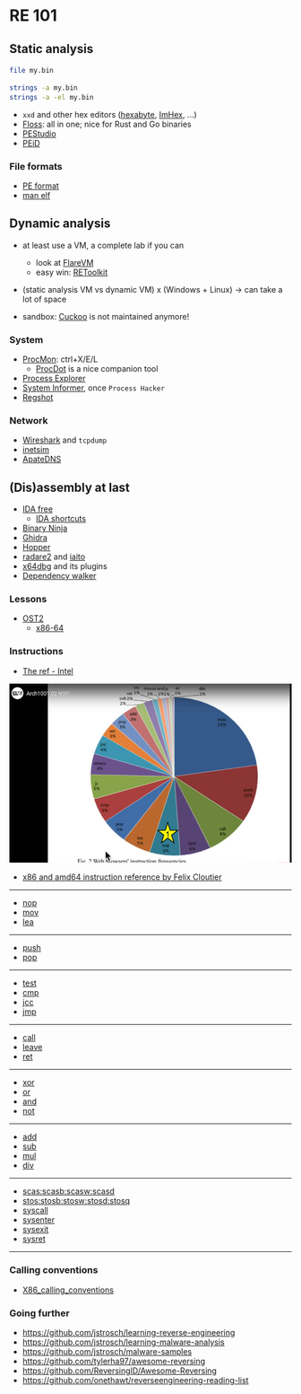 # RE 101

## Static analysis

```sh
file my.bin
```

```sh
strings -a my.bin
strings -a -el my.bin
```

- `xxd` and other hex editors ([hexabyte](https://github.com/thetacom/hexabyte), [ImHex](https://github.com/WerWolv/ImHex), ...)
- [Floss](https://github.com/mandiant/flare-floss): all in one; nice for Rust and Go binaries
- [PEStudio](https://www.winitor.com/)
- [PEiD](https://www.aldeid.com/wiki/PEiD)

### File formats

- [PE format](https://www.openrce.org/reference_library/files/reference/PE%20Format.pdf)
- [man elf](https://manpages.ubuntu.com/manpages/xenial/en/man5/elf.5.html)

## Dynamic analysis

- at least use a VM, a complete lab if you can
    - look at [FlareVM](https://github.com/mandiant/flare-vm)
    - easy win: [REToolkit](https://github.com/mentebinaria/retoolkit)
- (static analysis VM vs dynamic VM) x (Windows + Linux) -> can take a lot of space

- sandbox: [Cuckoo](https://github.com/cuckoosandbox/cuckoo) is not maintained anymore!

### System

- [ProcMon](https://learn.microsoft.com/en-us/sysinternals/downloads/procmon): ctrl+X/E/L
  - [ProcDot](https://www.procdot.com/) is a nice companion tool
- [Process Explorer](https://learn.microsoft.com/en-us/sysinternals/downloads/process-explorer)
- [System Informer](https://systeminformer.sourceforge.io/), once `Process Hacker`
- [Regshot](https://sourceforge.net/projects/regshot/)

### Network

- [Wireshark](https://www.wireshark.org/) and `tcpdump`
- [inetsim](https://www.inetsim.org/)
- [ApateDNS](https://fireeye.market/apps/211380)

## (Dis)assembly at last

- [IDA free](https://hex-rays.com/ida-free/)
   - [IDA shortcuts](https://hex-rays.com/products/ida/support/freefiles/IDA_Pro_Shortcuts.pdf)
- [Binary Ninja](https://binary.ninja/)
- [Ghidra](https://ghidra-sre.org/)
- [Hopper](https://www.hopperapp.com/)
- [radare2](https://rada.re/n/) and [iaito](https://github.com/radareorg/iaito)
- [x64dbg](https://x64dbg.com/) and its plugins
- [Dependency walker](https://www.dependencywalker.com/)


### Lessons

- [OST2](https://p.ost2.fyi/dashboard)
    - [x86-64](https://p.ost2.fyi/courses/course-v1:OpenSecurityTraining2+Arch1001_x86-64_Asm+2021_v1/course/)

### Instructions

- [The ref - Intel](https://software.intel.com/en-us/download/intel-64-and-ia-32-architectures-sdm-combined-volumes-1-2a-2b-2c-2d-3a-3b-3c-3d-and-4)

![Top instrs from OST2/x86-64](images/topinstrs.png)

- [x86 and amd64 instruction reference by Felix Cloutier](https://www.felixcloutier.com/x86/)

----
- [nop](https://www.felixcloutier.com/x86/nop)
- [mov](https://www.felixcloutier.com/x86/mov)
- [lea](https://www.felixcloutier.com/x86/lea)
----
- [push](https://www.felixcloutier.com/x86/push)
- [pop](https://www.felixcloutier.com/x86/pop)
----
- [test](https://www.felixcloutier.com/x86/test)
- [cmp](https://www.felixcloutier.com/x86/cmp)
- [jcc](https://www.felixcloutier.com/x86/jcc)
- [jmp](https://www.felixcloutier.com/x86/jmp)
----
- [call](https://www.felixcloutier.com/x86/call)
- [leave](https://www.felixcloutier.com/x86/leave)
- [ret](https://www.felixcloutier.com/x86/ret)
----
- [xor](https://www.felixcloutier.com/x86/xor)
- [or](https://www.felixcloutier.com/x86/or)
- [and](https://www.felixcloutier.com/x86/and)
- [not](https://www.felixcloutier.com/x86/not)
----
- [add](https://www.felixcloutier.com/x86/add)
- [sub](https://www.felixcloutier.com/x86/sub)
- [mul](https://www.felixcloutier.com/x86/mul)
- [div](https://www.felixcloutier.com/x86/div)
----
- [scas:scasb:scasw:scasd](https://www.felixcloutier.com/x86/scas:scasb:scasw:scasd)
- [stos:stosb:stosw:stosd:stosq](https://www.felixcloutier.com/x86/stos:stosb:stosw:stosd:stosq)
- [syscall](https://www.felixcloutier.com/x86/syscall)
- [sysenter](https://www.felixcloutier.com/x86/sysenter)
- [sysexit](https://www.felixcloutier.com/x86/sysexit)
- [sysret](https://www.felixcloutier.com/x86/sysret)
----

### Calling conventions

- [X86_calling_conventions](https://en.wikipedia.org/wiki/X86_calling_conventions)

### Going further

- https://github.com/jstrosch/learning-reverse-engineering
- https://github.com/jstrosch/learning-malware-analysis
- https://github.com/jstrosch/malware-samples
- https://github.com/tylerha97/awesome-reversing
- https://github.com/ReversingID/Awesome-Reversing
- https://github.com/onethawt/reverseengineering-reading-list